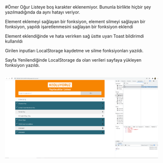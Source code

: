 #Ömer Oğur 
Listeye boş karakter eklenemiyor. Bununla birlikte hiçbir şey yazılmadığında da aynı hatayı veriyor.

Element eklemeyi sağlayan bir fonksiyon, element silmeyi sağlayan bir fonksiyon, yapıldı işaretlenmesini sağlayan bir fonksiyon eklendi

Element eklendiğinde ve hata verirken sağ üstte uyarı  Toast bildirimdi kullanıldı 

Girilen inputları  LocalStorage  kaydetme ve silme fonksiyonları yazıldı.

Sayfa Yenilendiğinde LocalStorage da olan verileri sayfaya yükleyen fonksiyon yazıldı.


<br>




<img src = "img/todolist.png">
